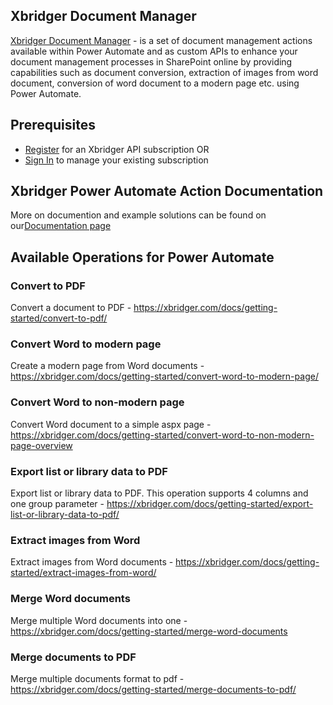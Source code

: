 
## Xbridger Document Manager
[Xbridger Document Manager](https://xbridger.com/) - is a set of document management actions available within Power Automate and as custom APIs to enhance your document management processes in SharePoint online by providing capabilities such as document conversion, extraction of images from word document, conversion of word document to a modern page etc. using Power Automate.

## Prerequisites
- [Register](http://account.xbridger.com/signup) for an Xbridger API subscription OR
- [Sign In](http://account.xbridger.com/login) to manage your existing subscription


## Xbridger Power Automate Action Documentation
More on documention and example solutions can be found on our[Documentation page](https://xbridger.com/docs/)

## Available Operations for Power Automate

### Convert to PDF
Convert a document to PDF - https://xbridger.com/docs/getting-started/convert-to-pdf/

### Convert Word to modern page
Create a modern page from Word documents - https://xbridger.com/docs/getting-started/convert-word-to-modern-page/

### Convert Word to non-modern page
Convert Word document to a simple aspx page -https://xbridger.com/docs/getting-started/convert-word-to-non-modern-page-overview

### Export list or library data to PDF
Export list or library data to PDF. This operation supports 4 columns and one group parameter - https://xbridger.com/docs/getting-started/export-list-or-library-data-to-pdf/

### Extract images from Word
Extract images from Word documents - https://xbridger.com/docs/getting-started/extract-images-from-word/

### Merge Word documents
Merge multiple Word documents into one - https://xbridger.com/docs/getting-started/merge-word-documents

### Merge documents to PDF
Merge multiple documents format to pdf - https://xbridger.com/docs/getting-started/merge-documents-to-pdf/


